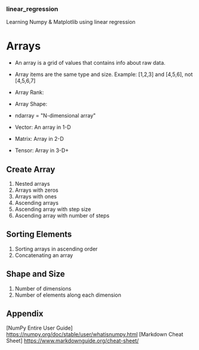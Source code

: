 ### linear_regression
 Learning Numpy & Matplotlib using linear regression


# Arrays
* An array is a grid of values that contains info about raw data. 
* Array items are the same type and size. Example: [1,2,3] and [4,5,6], not 
[4,5,6,7]

* Array Rank:
* Array Shape:
* ndarray = "N-dimensional array"

* Vector: An array in 1-D
* Matrix: Array in 2-D
* Tensor: Array in 3-D+

## Create Array 
1. Nested arrays
2. Arrays with zeros
3. Arrays with ones
4. Ascending arrays
5. Ascending array with step size 
6. Ascending array with number of steps


## Sorting Elements
1. Sorting arrays in ascending order
2. Concatenating an array


## Shape and Size
1. Number of dimensions
2. Number of elements along each dimension



## Appendix

[NumPy Entire User Guide] https://numpy.org/doc/stable/user/whatisnumpy.html
[Markdown Cheat Sheet] https://www.markdownguide.org/cheat-sheet/